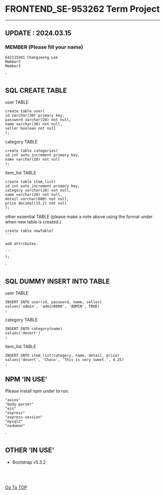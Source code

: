 FRONTEND_SE-953262 Term Project
=
---
## UPDATE : 2024.03.15

### MEMBER (Please fill your name)
    642115501 Changseong Lee
    Member2
    Member3


`
## SQL CREATE TABLE

user TABLE

    create table user(
    id varchar(30) primary key,
    password varchar(20) not null,
    name varchar(30) not null,
    seller boolean not null
    );

category TABLE

    create table categories(
    id int auto_increment primary key,
    name varchar(20) not null
    );

item_list TABLE

    create table item_list(
    id int auto_increment primary key,
    category varchar(20) not null,
    name varchar(20) not null,
    detail varchar(600) not null,
    price decimal(15,2) not null
    );

other essential TABLE (please make a note above using the format under when new table is created.)

    create table newTable(
    ```
    
    add attributes.

    ```
    );

`
## SQL DUMMY INSERT INTO TABLE

user TABLE

    INSERT INTO user(id, password, name, seller)
    values('admin', 'admin0000', 'ADMIN', TRUE)
    ;

category TABLE

    INSERT INTO category(name)
    values('desert')
    ;

item_list TABLE

    INSERT INTO item_list(category, name, detail, price)
    values('desert', 'Choco', 'This is very sweet.', 4.25)
    ;


## NPM 'IN USE'

Please install npm under to run.

    "axios"
    "body-parser"
    "ejs"
    "express"
    "express-session"
    "mysql2"
    "nodemon"

`

## OTHER 'IN USE'

 - Bootstrap v5.3.2


\
\
\
[Go To TOP](#TOP)